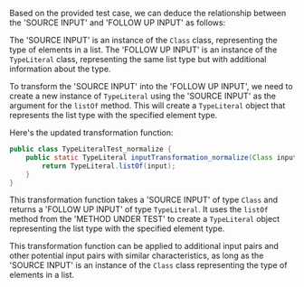 Based on the provided test case, we can deduce the relationship between the 'SOURCE INPUT' and 'FOLLOW UP INPUT' as follows:

The 'SOURCE INPUT' is an instance of the `Class` class, representing the type of elements in a list. The 'FOLLOW UP INPUT' is an instance of the `TypeLiteral` class, representing the same list type but with additional information about the type.

To transform the 'SOURCE INPUT' into the 'FOLLOW UP INPUT', we need to create a new instance of `TypeLiteral` using the 'SOURCE INPUT' as the argument for the `listOf` method. This will create a `TypeLiteral` object that represents the list type with the specified element type.

Here's the updated transformation function:

```java
public class TypeLiteralTest_normalize {
    public static TypeLiteral inputTransformation_normalize(Class input)  {
        return TypeLiteral.listOf(input);
    }
}
```

This transformation function takes a 'SOURCE INPUT' of type `Class` and returns a 'FOLLOW UP INPUT' of type `TypeLiteral`. It uses the `listOf` method from the 'METHOD UNDER TEST' to create a `TypeLiteral` object representing the list type with the specified element type.

This transformation function can be applied to additional input pairs and other potential input pairs with similar characteristics, as long as the 'SOURCE INPUT' is an instance of the `Class` class representing the type of elements in a list.